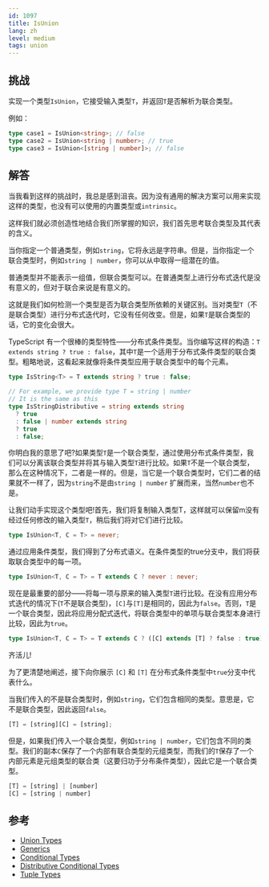 ```yaml
---
id: 1097
title: IsUnion
lang: zh
level: medium
tags: union
---
```


## 挑战

实现一个类型`IsUnion`，它接受输入类型`T`，并返回`T`是否解析为联合类型。

例如：

```typescript
type case1 = IsUnion<string>; // false
type case2 = IsUnion<string | number>; // true
type case3 = IsUnion<[string | number]>; // false
```

## 解答

当我看到这样的挑战时，我总是感到沮丧。因为没有通用的解决方案可以用来实现这样的类型，也没有可以使用的内置类型或`intrinsic`。

这样我们就必须创造性地结合我们所掌握的知识，我们首先思考联合类型及其代表的含义。

当你指定一个普通类型，例如`string`，它将永远是字符串。但是，当你指定一个联合类型时，例如`string | number`，你可以从中取得一组潜在的值。

普通类型并不能表示一组值，但联合类型可以。在普通类型上进行分布式迭代是没有意义的，但对于联合来说是有意义的。

这就是我们如何检测一个类型是否为联合类型所依赖的关键区别。当对类型`T`（不是联合类型）进行分布式迭代时，它没有任何改变。但是，如果`T`是联合类型的话，它的变化会很大。

TypeScript 有一个很棒的类型特性——分布式条件类型。当你编写这样的构造：`T extends string ? true : false`，其中`T`是一个适用于分布式条件类型的联合类型。粗略地说，这看起来就像将条件类型应用于联合类型中的每个元素。

```typescript
type IsString<T> = T extends string ? true : false;

// For example, we provide type T = string | number
// It is the same as this
type IsStringDistributive = string extends string
  ? true
  : false | number extends string
  ? true
  : false;
```

你明白我的意思了吧?如果类型`T`是一个联合类型，通过使用分布式条件类型，我们可以分离该联合类型并将其与输入类型`T`进行比较。如果`T`不是一个联合类型，那么在这种情况下，二者是一样的。但是，当它是一个联合类型时，它们二者的结果就不一样了，因为`string`不是由`string | number` 扩展而来，当然`number`也不是。

让我们动手实现这个类型吧!首先，我们将复制输入类型T，这样就可以保留m没有经过任何修改的输入类型`T`，稍后我们将对它们进行比较。

```typescript
type IsUnion<T, C = T> = never;
```

通过应用条件类型，我们得到了分布式语义。在条件类型的true分支中，我们将获取联合类型中的每一项。

```typescript
type IsUnion<T, C = T> = T extends C ? never : never;
```

现在是最重要的部分——将每一项与原来的输入类型`T`进行比较。在没有应用分布式迭代的情况下(`T`不是联合类型)，`[C]`与`[T]`是相同的，因此为`false`。否则，`T`是一个联合类型，因此将应用分配式迭代，将联合类型中的单项与联合类型本身进行比较，因此为`true`。

```typescript
type IsUnion<T, C = T> = T extends C ? ([C] extends [T] ? false : true) : never;
```

齐活儿!

为了更清楚地阐述，接下向你展示 `[C]` 和 `[T]` 在分布式条件类型中`true`分支中代表什么。

当我们传入的不是联合类型时，例如`string`，它们包含相同的类型。意思是，它不是联合类型，因此返回`false`。

```typescript
[T] = [string][C] = [string];
```

但是，如果我们传入一个联合类型，例如`string | number`，它们包含不同的类型。我们的副本`C`保存了一个内部有联合类型的元组类型，而我们的`T`保存了一个内部元素是元组类型的联合类（这要归功于分布条件类型），因此它是一个联合类型。

```typescript
[T] = [string] | [number]
[C] = [string | number]
```

## 参考

- [Union Types](https://www.typescriptlang.org/docs/handbook/2/everyday-types.html#union-types)
- [Generics](https://www.typescriptlang.org/docs/handbook/2/generics.html)
- [Conditional Types](https://www.typescriptlang.org/docs/handbook/2/conditional-types.html)
- [Distributive Conditional Types](https://www.typescriptlang.org/docs/handbook/2/conditional-types.html#distributive-conditional-types)
- [Tuple Types](https://www.typescriptlang.org/docs/handbook/release-notes/typescript-1-3.html#tuple-types)
